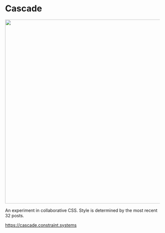 # Cascade

 <img
 src='https://raw.githubusercontent.com/constraint-systems/cascade/master/public/cascade.gif'
 width="600"/>

An experiment in collaborative CSS. Style is determined by the most recent 32 posts.

https://cascade.constraint.systems
